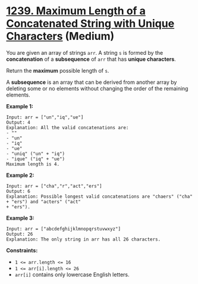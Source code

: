 # [1239. Maximum Length of a Concatenated String with Unique Characters][link] (Medium)

[link]: https://leetcode.com/problems/maximum-length-of-a-concatenated-string-with-unique-characters/

You are given an array of strings `arr`. A string `s` is formed by the **concatenation** of a
**subsequence** of `arr` that has **unique characters**.

Return the **maximum** possible length of `s`.

A **subsequence** is an array that can be derived from another array by deleting some or no elements
without changing the order of the remaining elements.

**Example 1:**

```
Input: arr = ["un","iq","ue"]
Output: 4
Explanation: All the valid concatenations are:
- ""
- "un"
- "iq"
- "ue"
- "uniq" ("un" + "iq")
- "ique" ("iq" + "ue")
Maximum length is 4.
```

**Example 2:**

```
Input: arr = ["cha","r","act","ers"]
Output: 6
Explanation: Possible longest valid concatenations are "chaers" ("cha" + "ers") and "acters" ("act"
+ "ers").
```

**Example 3:**

```
Input: arr = ["abcdefghijklmnopqrstuvwxyz"]
Output: 26
Explanation: The only string in arr has all 26 characters.
```

**Constraints:**

- `1 <= arr.length <= 16`
- `1 <= arr[i].length <= 26`
- `arr[i]` contains only lowercase English letters.
